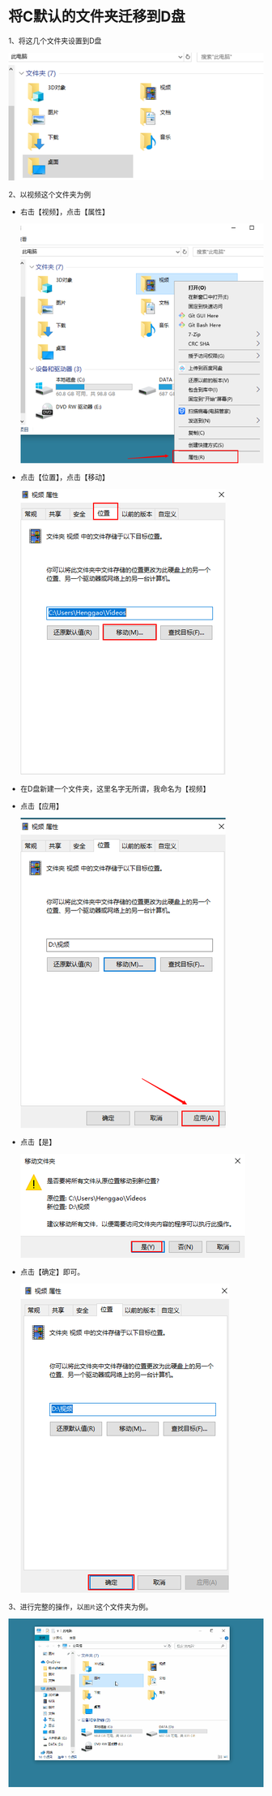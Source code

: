 # 将C默认的文件夹迁移到D盘

1、将这几个文件夹设置到D盘

![](IMG/henggao_2020-02-19_17-05-04.png)

2、以视频这个文件夹为例

- 右击【视频】，点击【属性】

  ![](IMG/henggao_2020-02-19_17-11-16.png)

- 点击【位置】，点击【移动】

  ![](IMG/henggao_2020-02-19_17-12-23.png)

- 在D盘新建一个文件夹，这里名字无所谓，我命名为【视频】

- 点击【应用】

  ![](IMG/henggao_2020-02-19_17-15-13.png)

- 点击【是】

  ![](IMG/henggao_2020-02-19_17-16-39.png)

- 点击【确定】即可。

  ![](IMG/henggao_2020-02-19_17-17-45.png)

3、进行完整的操作，以`图片`这个文件夹为例。

![](IMG/henggao_2020-2-19_17-07.gif)